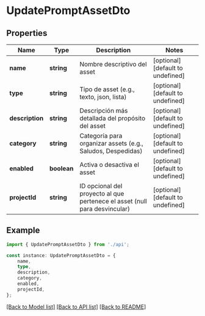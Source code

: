 # UpdatePromptAssetDto


## Properties

Name | Type | Description | Notes
------------ | ------------- | ------------- | -------------
**name** | **string** | Nombre descriptivo del asset | [optional] [default to undefined]
**type** | **string** | Tipo de asset (e.g., texto, json, lista) | [optional] [default to undefined]
**description** | **string** | Descripción más detallada del propósito del asset | [optional] [default to undefined]
**category** | **string** | Categoría para organizar assets (e.g., Saludos, Despedidas) | [optional] [default to undefined]
**enabled** | **boolean** | Activa o desactiva el asset | [optional] [default to undefined]
**projectId** | **string** | ID opcional del proyecto al que pertenece el asset (null para desvincular) | [optional] [default to undefined]

## Example

```typescript
import { UpdatePromptAssetDto } from './api';

const instance: UpdatePromptAssetDto = {
    name,
    type,
    description,
    category,
    enabled,
    projectId,
};
```

[[Back to Model list]](../README.md#documentation-for-models) [[Back to API list]](../README.md#documentation-for-api-endpoints) [[Back to README]](../README.md)
